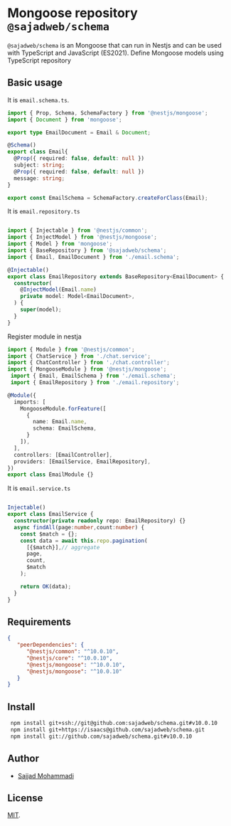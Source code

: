 # Mongoose repository `@sajadweb/schema`
`@sajadweb/schema` is an Mongoose that can run in Nestjs and can be used with TypeScript and JavaScript (ES2021).
Define Mongoose models using TypeScript repository

## Basic usage
It is `email.schema.ts`.
```ts
import { Prop, Schema, SchemaFactory } from '@nestjs/mongoose';
import { Document } from 'mongoose';

export type EmailDocument = Email & Document;

@Schema()
export class Email{
  @Prop({ required: false, default: null })
  subject: string;
  @Prop({ required: false, default: null })
  message: string;
}

export const EmailSchema = SchemaFactory.createForClass(Email);
```
It is `email.repository.ts`
```ts

import { Injectable } from '@nestjs/common';
import { InjectModel } from '@nestjs/mongoose';
import { Model } from 'mongoose';
import { BaseRepository } from '@sajadweb/schema';
import { Email, EmailDocument } from './email.schema';

@Injectable()
export class EmailRepository extends BaseRepository<EmailDocument> {
  constructor(
    @InjectModel(Email.name)
    private model: Model<EmailDocument>,
  ) {
    super(model);
  }
}
```
Register module in nestja
```ts
import { Module } from '@nestjs/common';
import { ChatService } from './chat.service';
import { ChatController } from './chat.controller';
import { MongooseModule } from '@nestjs/mongoose';
 import { Email, EmailSchema } from './email.schema';
 import { EmailRepository } from './email.repository';

@Module({
  imports: [ 
    MongooseModule.forFeature([ 
      { 
        name: Email.name,
        schema: EmailSchema,
      }
    ]),
  ],
  controllers: [EmailController],
  providers: [EmailService, EmailRepository],
})
export class EmailModule {}


```
It is `email.service.ts`
```ts

Injectable()
export class EmailService {
  constructor(private readonly repo: EmailRepository) {}
  async findAll(page:number,count:number) {
    const $match = {};
    const data = await this.repo.pagination(
      [{$match}],// aggregate
      page,
      count,
      $match
    );

    return OK(data);
  }
}
```

## Requirements
```json
{
   "peerDependencies": {
      "@nestjs/common": "^10.0.10", 
      "@nestjs/core": "^10.0.10",
      "@nestjs/mongoose": "^10.0.10",
      "@nestjs/mongoose": "^10.0.10"
   }
}
```
## Install
 ```sh
  npm install git+ssh://git@github.com:sajadweb/schema.git#v10.0.10
  npm install git+https://isaacs@github.com/sajadweb/schema.git
  npm install git://github.com/sajadweb/schema.git#v10.0.10
 ```
## Author

- [Sajjad Mohammadi](https://sajadweb.ir)

## License

[MIT](LICENSE).
